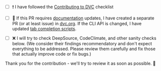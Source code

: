 * [ ] ❗ I have followed the [Contributing to DVC](https://dvc.org/doc/user-guide/contributing/core) checklist

* [ ] 📖 If this PR requires [documentation](https://dvc.org/doc) updates, I have created a separate PR (or at least issue) in [dvc.org](https://github.com/iterative/dvc.org). If the CLI API is changed, I have updated [tab completion scripts](https://github.com/iterative/dvc/tree/master/scripts/completion).

* [ ] ❌ I will try to check DeepSource, CodeClimate, and other sanity checks below. (We consider their findings recommendatory and don't expect everything to be addressed. Please review them carefully and fix those that actually improve code or fix bugs.)

Thank you for the contribution - we'll try to review it as soon as possible. 🙏
